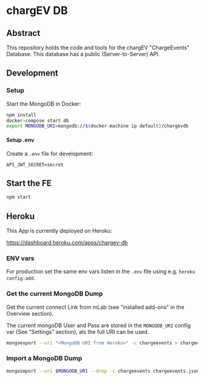 # chargEV DB

## Abstract

This repository holds the code and tools for the chargEV "ChargeEvents" Database.
This database has a public (Server-to-Server) API.

## Development

### Setup

Start the MongoDB in Docker:

```bash
npm install
docker-compose start db
export MONGODB_URI=mongodb://$(docker-machine ip default)/chargevdb
```

#### Setup .env

Create a `.env` file for development:

```
API_JWT_SECRET=secret
```

## Start the FE

```bash
npm start
```

## Heroku

This App is currently deployed on Heroku:

https://dashboard.heroku.com/apps/chargev-db

### ENV vars

For production set the same env vars listen in the `.env` file using e.g. `heroku config:add`.

### Get the current MongoDB Dump

Get the current connect Link from mLab (see "installed add-ons" in the Overview section).

The current mongoDB User and Pass are stored in the `MONGODB_URI` config var (See "Settings" section), als the full
URI can be used.

```bash
mongoexport --uri "<MongoDB URI from Heroku>" -c chargeevents > chargeevents.jsonl 
```

### Import a MongoDB Dump

```bash
mongoimport --uri $MONGODB_URI --drop -c chargeevents chargeevents.jsonl 
```
